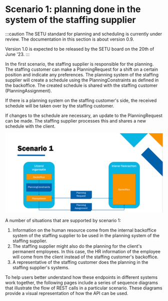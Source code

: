 # Scenario 1: planning done in the system of the staffing supplier

:::caution
The SETU standard for planning and scheduling is currently under review. The documentation in this section is about version 0.9.

Version 1.0 is expected to be released by the SETU board on the 20th of June '23.
:::

In the first scenario, the staffing supplier is responsible for the planning. The staffing customer can make a PlanningRequest for a shift on a certain position and indicate any preferences. The planning system of the staffing supplier will create a schedule using the PlanningConstraints as defined in the backoffice. The created schedule is shared with the staffing customer (PlanningAssignment).

If there is a planning system on the staffing customer's side, the received schedule will be taken over by the staffing customer.

If changes to the schedule are necessary, an update to the PlanningRequest can be made. The staffing supplier processes this and shares a new schedule with the client.

![](../../../static/img/Scenario1.png)

A number of situations that are supported by scenario 1:

1. Information on the human resource come from the internal backoffice system of the staffing supplier to be used in the planning system of the staffing supplier.
2. The staffing supplier might also do the planning for the client's permanent employees. In this case, the HR information of the employee will come from the client instead of the staffing customer's backoffice.
3. A representative of the staffing customer does the planning in the staffing supplier's systems.

To help users better understand how these endpoints in different systems work together, the following pages include a series of sequence diagrams that illustrate the flow of REST calls in a particular scenario. These diagrams provide a visual representation of how the API can be used.
